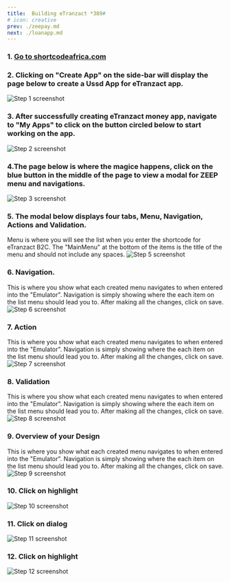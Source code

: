 ```yaml
---
title:  Building eTranzact *389#
# icon: creative
prev: ./zeepay.md
next: ./loanapp.md
---
```


### 1. [Go to shortcodeafrica.com](https://shortcodeafrica.com/app-list)


### 2. Clicking on "Create App" on the side-bar will display the page below to create a Ussd App for eTranzact app.

![Step 1 screenshot](/assets/images/justpay/just.png)


### 3. After successfully creating eTranzact money app, navigate to "My Apps" to click on the button circled below to start working on the app.
![Step 2 screenshot](/assets/images/justpay/just1.png)


### 4.The page below is where the magice happens, click on the blue button in the middle of the page to view a modal for ZEEP menu and navigations.
![Step 3 screenshot](/assets/images/justpay/just2.png)


### 5. The modal below displays four tabs, Menu, Navigation, Actions and Validation.

Menu is where you will see the list when you enter the shortcode for eTranzact B2C. The "MainMenu" at the bottom of the items is the title of the menu and should not include any spaces.
![Step 5 screenshot](/assets/images/justpay/just3.png)


### 6. Navigation.

This is where you show what each created menu navigates to when entered into the "Emulator". Navigation is simply showing where the each item on the list menu should lead you to. After making all the changes, click on save.
![Step 6 screenshot](/assets/images/justpay/just4.png)

### 7. Action
This is where you show what each created menu navigates to when entered into the "Emulator". Navigation is simply showing where the each item on the list menu should lead you to. After making all the changes, click on save.
![Step 7 screenshot](/assets/images/justpay/just5.png)


### 8. Validation
This is where you show what each created menu navigates to when entered into the "Emulator". Navigation is simply showing where the each item on the list menu should lead you to. After making all the changes, click on save.
![Step 8 screenshot](/assets/images/justpay/just6.png)


### 9. Overview of your Design
This is where you show what each created menu navigates to when entered into the "Emulator". Navigation is simply showing where the each item on the list menu should lead you to. After making all the changes, click on save.
![Step 9 screenshot](/assets/images/justpay/just7.png)


### 10. Click on highlight
![Step 10 screenshot](/assets/images/justpay/just8.png)


### 11. Click on dialog
![Step 11 screenshot](/assets/images/justpay/just9.png)


### 12. Click on highlight
![Step 12 screenshot](/assets/images/justpay/just10.png)
